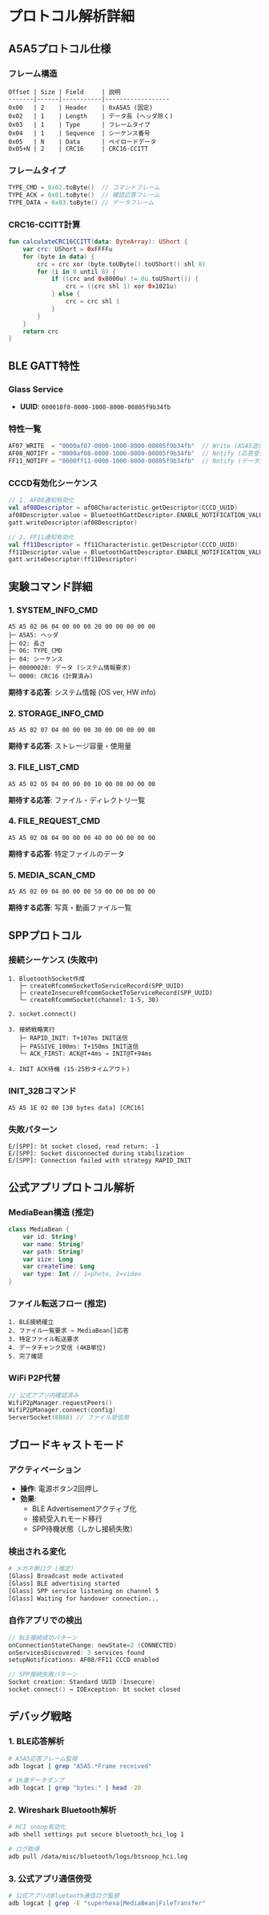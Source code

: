 # プロトコル解析詳細

## A5A5プロトコル仕様

### フレーム構造
```
Offset | Size | Field     | 説明
-------|------|-----------|------------------
0x00   | 2    | Header    | 0xA5A5 (固定)
0x02   | 1    | Length    | データ長 (ヘッダ除く)
0x03   | 1    | Type      | フレームタイプ
0x04   | 1    | Sequence  | シーケンス番号
0x05   | N    | Data      | ペイロードデータ
0x05+N | 2    | CRC16     | CRC16-CCITT
```

### フレームタイプ
```kotlin
TYPE_CMD = 0x02.toByte()  // コマンドフレーム
TYPE_ACK = 0x01.toByte()  // 確認応答フレーム
TYPE_DATA = 0x03.toByte() // データフレーム
```

### CRC16-CCITT計算
```kotlin
fun calculateCRC16CCITT(data: ByteArray): UShort {
    var crc: UShort = 0xFFFFu
    for (byte in data) {
        crc = crc xor (byte.toUByte().toUShort() shl 8)
        for (i in 0 until 8) {
            if ((crc and 0x8000u) != 0u.toUShort()) {
                crc = ((crc shl 1) xor 0x1021u)
            } else {
                crc = crc shl 1
            }
        }
    }
    return crc
}
```

## BLE GATT特性

### Glass Service
- **UUID**: `000018f0-0000-1000-8000-00805f9b34fb`

### 特性一覧
```kotlin
AF07_WRITE  = "0000af07-0000-1000-8000-00805f9b34fb"  // Write (A5A5送信用)
AF08_NOTIFY = "0000af08-0000-1000-8000-00805f9b34fb"  // Notify (応答受信用)
FF11_NOTIFY = "0000ff11-0000-1000-8000-00805f9b34fb"  // Notify (データ受信用)
```

### CCCD有効化シーケンス
```kotlin
// 1. AF08通知有効化
val af08Descriptor = af08Characteristic.getDescriptor(CCCD_UUID)
af08Descriptor.value = BluetoothGattDescriptor.ENABLE_NOTIFICATION_VALUE
gatt.writeDescriptor(af08Descriptor)

// 2. FF11通知有効化  
val ff11Descriptor = ff11Characteristic.getDescriptor(CCCD_UUID)
ff11Descriptor.value = BluetoothGattDescriptor.ENABLE_NOTIFICATION_VALUE
gatt.writeDescriptor(ff11Descriptor)
```

## 実験コマンド詳細

### 1. SYSTEM_INFO_CMD
```
A5 A5 02 06 04 00 00 00 20 00 00 00 00 00
├─ A5A5: ヘッダ
├─ 02: 長さ
├─ 06: TYPE_CMD
├─ 04: シーケンス
├─ 00000020: データ (システム情報要求)
└─ 0000: CRC16 (計算済み)
```
**期待する応答**: システム情報 (OS ver, HW info)

### 2. STORAGE_INFO_CMD  
```
A5 A5 02 07 04 00 00 00 30 00 00 00 00 00
```
**期待する応答**: ストレージ容量・使用量

### 3. FILE_LIST_CMD
```
A5 A5 02 05 04 00 00 00 10 00 00 00 00 00
```
**期待する応答**: ファイル・ディレクトリ一覧

### 4. FILE_REQUEST_CMD
```
A5 A5 02 08 04 00 00 00 40 00 00 00 00 00
```
**期待する応答**: 特定ファイルのデータ

### 5. MEDIA_SCAN_CMD
```
A5 A5 02 09 04 00 00 00 50 00 00 00 00 00
```
**期待する応答**: 写真・動画ファイル一覧

## SPPプロトコル

### 接続シーケンス (失敗中)
```
1. BluetoothSocket作成
   ├─ createRfcommSocketToServiceRecord(SPP_UUID)
   ├─ createInsecureRfcommSocketToServiceRecord(SPP_UUID)  
   └─ createRfcommSocket(channel: 1-5, 30)

2. socket.connect()

3. 接続戦略実行
   ├─ RAPID_INIT: T+107ms INIT送信
   ├─ PASSIVE_100ms: T+150ms INIT送信
   └─ ACK_FIRST: ACK@T+4ms → INIT@T+94ms

4. INIT ACK待機 (15-25秒タイムアウト)
```

### INIT_32Bコマンド
```
A5 A5 1E 02 00 [30 bytes data] [CRC16]
```

### 失敗パターン
```
E/[SPP]: bt socket closed, read return: -1
E/[SPP]: Socket disconnected during stabilization  
E/[SPP]: Connection failed with strategy RAPID_INIT
```

## 公式アプリプロトコル解析

### MediaBean構造 (推定)
```kotlin
class MediaBean {
    var id: String?
    var name: String?
    var path: String?
    var size: Long
    var createTime: Long
    var type: Int // 1=photo, 2=video
}
```

### ファイル転送フロー (推定)
```
1. BLE接続確立
2. ファイル一覧要求 → MediaBean[]応答
3. 特定ファイル転送要求
4. データチャンク受信 (4KB単位)
5. 完了確認
```

### WiFi P2P代替
```kotlin
// 公式アプリ内確認済み
WifiP2pManager.requestPeers()
WifiP2pManager.connect(config)
ServerSocket(8888) // ファイル受信用
```

## ブロードキャストモード

### アクティベーション
- **操作**: 電源ボタン2回押し
- **効果**: 
  - BLE Advertisementアクティブ化
  - 接続受入れモード移行
  - SPP待機状態（しかし接続失敗）

### 検出される変化
```bash
# メガネ側ログ (推定)
[Glass] Broadcast mode activated
[Glass] BLE advertising started  
[Glass] SPP service listening on channel 5
[Glass] Waiting for handover connection...
```

### 自作アプリでの検出
```kotlin
// BLE接続成功パターン
onConnectionStateChange: newState=2 (CONNECTED)
onServicesDiscovered: 3 services found
setupNotifications: AF08/FF11 CCCD enabled

// SPP接続失敗パターン  
Socket creation: Standard UUID (Insecure) 
socket.connect() → IOException: bt socket closed
```

## デバッグ戦略

### 1. BLE応答解析
```bash
# A5A5応答フレーム監視
adb logcat | grep "A5A5.*Frame received"

# 16進データダンプ
adb logcat | grep "bytes:" | head -20
```

### 2. Wireshark Bluetooth解析
```bash
# HCI snoop有効化
adb shell settings put secure bluetooth_hci_log 1

# ログ取得
adb pull /data/misc/bluetooth/logs/btsnoop_hci.log
```

### 3. 公式アプリ通信傍受
```bash
# 公式アプリのBluetooth通信ログ監視
adb logcat | grep -E "superhexa|MediaBean|FileTransfer"
```
